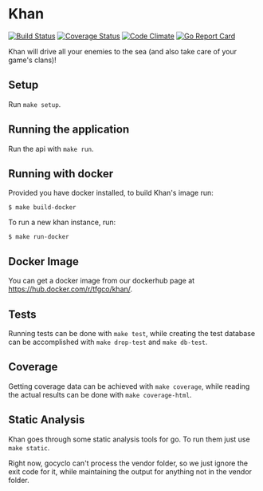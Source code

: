 # Khan

[![Build Status](https://travis-ci.org/topfreegames/khan.svg?branch=master)](https://travis-ci.org/topfreegames/khan)
[![Coverage Status](https://coveralls.io/repos/github/topfreegames/khan/badge.svg?branch=master)](https://coveralls.io/github/topfreegames/khan?branch=master)
[![Code Climate](https://codeclimate.com/github/topfreegames/khan/badges/gpa.svg)](https://codeclimate.com/github/topfreegames/khan)
[![Go Report Card](https://goreportcard.com/badge/github.com/topfreegames/khan)](https://goreportcard.com/report/github.com/topfreegames/khan)

Khan will drive all your enemies to the sea (and also take care of your game's clans)!

## Setup

Run `make setup`.

## Running the application

Run the api with `make run`.

## Running with docker

Provided you have docker installed, to build Khan's image run:

    $ make build-docker

To run a new khan instance, run:

    $ make run-docker

## Docker Image

You can get a docker image from our dockerhub page at https://hub.docker.com/r/tfgco/khan/.

## Tests

Running tests can be done with `make test`, while creating the test database can be accomplished with `make drop-test` and `make db-test`.

## Coverage

Getting coverage data can be achieved with `make coverage`, while reading the actual results can be done with `make coverage-html`.

## Static Analysis

Khan goes through some static analysis tools for go. To run them just use `make static`.

Right now, gocyclo can't process the vendor folder, so we just ignore the exit code for it, while maintaining the output for anything not in the vendor folder.
